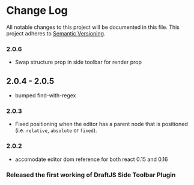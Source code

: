 # Change Log

All notable changes to this project will be documented in this file.
This project adheres to [Semantic Versioning](http://semver.org/).

### 2.0.6
- Swap structure prop in side toolbar for render prop

## 2.0.4 - 2.0.5
- bumped find-with-regex

### 2.0.3
- Fixed positioning when the editor has a parent node that is positioned (i.e. `relative`, `absolute` or `fixed`).

### 2.0.2
- accomodate editor dom reference for both react 0.15 and 0.16

### Released the first working of DraftJS Side Toolbar Plugin

